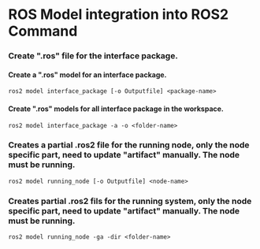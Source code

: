 # ROS Model integration into ROS2 Command

### Create ".ros" file for the interface package.
#### Create a ".ros" model for an interface package.
```
ros2 model interface_package [-o Outputfile] <package-name>
```
#### Create ".ros" models for all interface package in the workspace.

```
ros2 model interface_package -a -o <folder-name>
```

### Creates a partial .ros2 file for the running node, only the node specific part, need to update "artifact" manually. The node must be running.
```
ros2 model running_node [-o Outputfile] <node-name>
```

### Creates partial .ros2 fils for the running system, only the node specific part, need to update "artifact" manually. The node must be running.
```
ros2 model running_node -ga -dir <folder-name>
```
